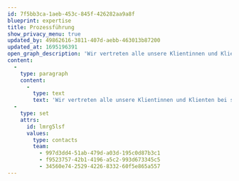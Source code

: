 ```yaml
---
id: 7f5bb3ca-1aeb-453c-845f-426282aa9a8f
blueprint: expertise
title: Prozessführung
show_privacy_menu: true
updated_by: 49862616-3811-407d-aebb-463013b87200
updated_at: 1695196391
open_graph_description: 'Wir vertreten alle unsere Klientinnen und Klienten bei sämtlichen Auseinandersetzungen vor Gericht und mit Behörden, wie auch vor privaten Schiedsgerichten. Bei der Entwicklung einer Prozessstrategie und der Durchsetzung oder Abwehr von Ansprüchen und Klagen können wir unsere jahrelange Erfahrung effizient für die Interessen unserer Klientinnen und Klienten einsetzen.'
content:
  -
    type: paragraph
    content:
      -
        type: text
        text: 'Wir vertreten alle unsere Klientinnen und Klienten bei sämtlichen Auseinandersetzungen vor Gericht und mit Behörden, wie auch vor privaten Schiedsgerichten. Bei der Entwicklung einer Prozessstrategie und der Durchsetzung oder Abwehr von Ansprüchen und Klagen können wir unsere jahrelange Erfahrung effizient für die Interessen unserer Klientinnen und Klienten einsetzen.'
  -
    type: set
    attrs:
      id: lmrg5lsf
      values:
        type: contacts
        team:
          - 997d3dd4-51ab-479d-a03d-195c0d87b3c1
          - f9523757-42b1-4196-a5c2-993d673345c5
          - 34560e74-2529-4226-8332-60f5e865a557
---
```

